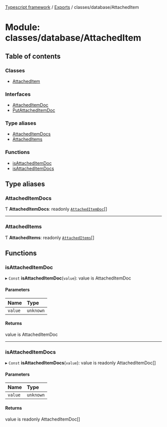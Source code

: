 [Typescript framework](../index.md) / [Exports](../modules.md) / classes/database/AttachedItem

# Module: classes/database/AttachedItem

## Table of contents

### Classes

- [AttachedItem](../classes/classes_database_AttachedItem.AttachedItem.md)

### Interfaces

- [AttachedItemDoc](../interfaces/classes_database_AttachedItem.AttachedItemDoc.md)
- [PutAttachedItemDoc](../interfaces/classes_database_AttachedItem.PutAttachedItemDoc.md)

### Type aliases

- [AttachedItemDocs](classes_database_AttachedItem.md#attacheditemdocs)
- [AttachedItems](classes_database_AttachedItem.md#attacheditems)

### Functions

- [isAttachedItemDoc](classes_database_AttachedItem.md#isattacheditemdoc)
- [isAttachedItemDocs](classes_database_AttachedItem.md#isattacheditemdocs)

## Type aliases

### AttachedItemDocs

Ƭ **AttachedItemDocs**: readonly [`AttachedItemDoc`](../interfaces/classes_database_AttachedItem.AttachedItemDoc.md)[]

___

### AttachedItems

Ƭ **AttachedItems**: readonly [`AttachedItems`](classes_database_AttachedItem.md#attacheditems)[]

## Functions

### isAttachedItemDoc

▸ `Const` **isAttachedItemDoc**(`value`): value is AttachedItemDoc

#### Parameters

| Name | Type |
| :------ | :------ |
| `value` | `unknown` |

#### Returns

value is AttachedItemDoc

___

### isAttachedItemDocs

▸ `Const` **isAttachedItemDocs**(`value`): value is readonly AttachedItemDoc[]

#### Parameters

| Name | Type |
| :------ | :------ |
| `value` | `unknown` |

#### Returns

value is readonly AttachedItemDoc[]
